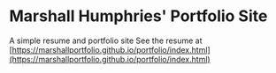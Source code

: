 # Marshall Humphries' Portfolio Site

A simple resume and portfolio site 
See the resume at [https://marshallportfolio.github.io/portfolio/index.html](https://marshallportfolio.github.io/portfolio/index.html)

